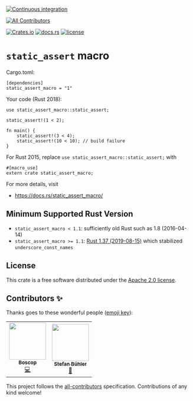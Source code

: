 [![Continuous integration](https://github.com/nodakai/rust-static_assert_macro/workflows/Continuous%20integration/badge.svg)](https://github.com/nodakai/rust-static_assert_macro/actions)
<!-- ALL-CONTRIBUTORS-BADGE:START - Do not remove or modify this section -->
[![All Contributors](https://img.shields.io/badge/all_contributors-2-orange.svg?style=flat-square)](#contributors-)
<!-- ALL-CONTRIBUTORS-BADGE:END -->
[![Crates.io](https://img.shields.io/crates/v/static_assert_macro.svg)](https://crates.io/crates/static_assert_macro)
[![docs.rs](https://docs.rs/static_assert_macro/badge.svg)](https://docs.rs/static_assert_macro/)
[![license](https://img.shields.io/github/license/nodakai/rust-static_assert_macro.svg)](LICENSE) 

# `static_assert` macro

Cargo.toml:

    [dependencies]
    static_assert_macro = "1"

Your code (Rust 2018):

    use static_assert_macro::static_assert;

    static_assert!(1 < 2);

    fn main() {
        static_assert!(3 < 4);
        static_assert!(10 < 10); // build failure
    }

For Rust 2015, replace `use static_assert_macro::static_assert;` with

    #[macro_use]
    extern crate static_assert_macro;

For more details, visit

- https://docs.rs/static_assert_macro/

## Minimum Supported Rust Version

* `static_assert_macro < 1.1`: sufficiently old Rust such as 1.8 (2016-04-14)
* `static_assert_macro >= 1.1`:
  [Rust 1.37 (2019-08-15)](https://github.com/rust-lang/rust/blob/master/RELEASES.md#language-11)
  which stabilized `underscore_const_names`

## License

This crate is a free software distributed under the [Apache 2.0 license](LICENSE).

## Contributors ✨

Thanks goes to these wonderful people ([emoji key](https://allcontributors.org/docs/en/emoji-key)):

<!-- ALL-CONTRIBUTORS-LIST:START - Do not remove or modify this section -->
<!-- prettier-ignore-start -->
<!-- markdownlint-disable -->
<table>
  <tr>
    <td align="center"><a href="https://github.com/Boscop"><img src="https://avatars1.githubusercontent.com/u/535593?v=4" width="100px;" alt=""/><br /><sub><b>Boscop</b></sub></a><br /><a href="https://github.com/nodakai/rust-static_assert_macro/commits?author=Boscop" title="Code">💻</a></td>
    <td align="center"><a href="https://stbuehler.de"><img src="https://avatars1.githubusercontent.com/u/528446?v=4" width="100px;" alt=""/><br /><sub><b>Stefan Bühler</b></sub></a><br /><a href="https://github.com/nodakai/rust-static_assert_macro/issues?q=author%3Astbuehler" title="Bug reports">🐛</a></td>
  </tr>
</table>

<!-- markdownlint-enable -->
<!-- prettier-ignore-end -->
<!-- ALL-CONTRIBUTORS-LIST:END -->

This project follows the [all-contributors](https://github.com/all-contributors/all-contributors) specification. Contributions of any kind welcome!